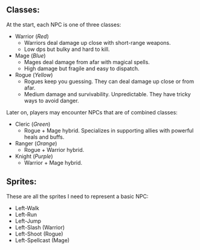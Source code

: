 ## Classes:

At the start, each NPC is one of three classes:

- Warrior (_Red_)
  - Warriors deal damage up close with short-range weapons.
  - Low dps but bulky and hard to kill.
- Mage (_Blue_)
  - Mages deal damage from afar with magical spells.
  - High damage but fragile and easy to dispatch.
- Rogue (_Yellow_)
  - Rogues keep you guessing. They can deal damage up close or from afar.
  - Medium damage and survivability. Unpredictable. They have tricky ways to avoid danger.

Later on, players may encounter NPCs that are of combined classes:

- Cleric (_Green_)
  - Rogue + Mage hybrid. Specializes in supporting allies with powerful heals and buffs.
- Ranger (_Orange_)
  - Rogue + Warrior hybrid.
- Knight (_Purple_)
  - Warrior + Mage hybrid.

## Sprites:

These are all the sprites I need to represent a basic NPC:

- Left-Walk
- Left-Run
- Left-Jump
- Left-Slash (Warrior)
- Left-Shoot (Rogue)
- Left-Spellcast (Mage)
